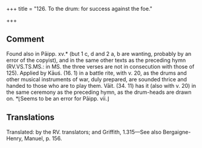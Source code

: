 +++
title = "126. To the drum: for success against the foe."

+++
## Comment
Found also in Pāipp. xv.* (but 1 c, d and 2 a, b are wanting, probably by an error of the copyist), and in the same other texts as the preceding hymn (RV.VS.TS.MS.: in MS. the three verses are not in consecution with those of 125). Applied by Kāuś. (16. 1) in a battle rite, with v. 20, as the drums and other musical instruments of war, duly prepared, are sounded thrice and handed to those who are to play them. Vāit. (34. 11) has it (also with v. 20) in the same ceremony as the preceding hymn, as the drum-heads are drawn on. *⌊Seems to be an error for Pāipp. vii.⌋


## Translations
Translated: by the RV. translators; and Griffith, 1.315—See also Bergaigne-Henry, Manuel, p. 156.
